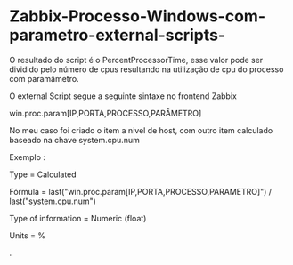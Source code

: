 # Zabbix-Processo-Windows-com-parametro-external-scripts-

O resultado do script é o PercentProcessorTime, esse valor pode ser dividido pelo número de cpus resultando na utilização de cpu do processo com paramâmetro.

O external Script segue a seguinte sintaxe no frontend Zabbix

win.proc.param[IP,PORTA,PROCESSO,PARÂMETRO]

No meu caso foi criado o item a nivel de host, com outro item calculado baseado na chave system.cpu.num


Exemplo :

Type = Calculated

Fórmula = last("win.proc.param[IP,PORTA,PROCESSO,PARAMETRO]") / last("system.cpu.num")

Type of information = Numeric (float)

Units = %

.
